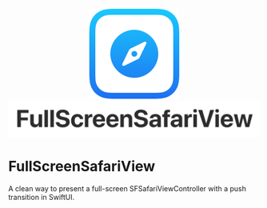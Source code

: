 <p align="center">
    <img src="/Docs/Images/FullScreenSafariView-Icon.svg">
    <img src="/Docs/Images/FullScreenSafariView-Logotype.svg">
</p>

# FullScreenSafariView

A clean way to present a full-screen SFSafariViewController with a push transition in SwiftUI.
